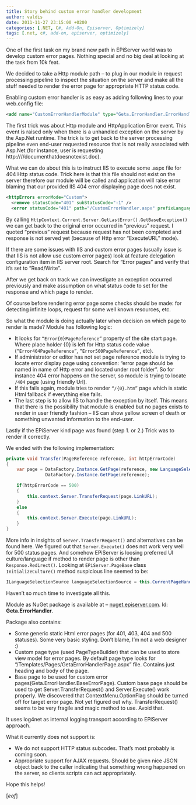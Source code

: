 ```yaml
---
title: Story behind custom error handler development
author: valdis
date: 2011-11-27 23:15:00 +0200
categories: [.NET, C#, Add-On, Episerver, Optimizely]
tags: [.net, c#, add-on, episerver, optimizely]
---
```


One of the first task on my brand new path in EPiServer world was to develop custom error pages. Nothing special and no big deal at looking at the task from 10k feat.

We decided to take a Http module path – to plug in our module in request processing pipeline to inspect the situation on the server and make all the stuff needed to render the error page for appropriate HTTP status code.

Enabling custom error handler is as easy as adding following lines to your web.config file:


```xml
<add name="CustomErrorHandlerModule" type="Geta.ErrorHandler.ErrorHandlerModule, Geta.ErrorHandler" />
```

The first trick was about Http module and HttpApplication Error event. This event is raised only when there is a unhandled exception on the server by the Asp.Net runtime. The trick is to get back to the server processing pipeline even end-user requested resource that is not really associated with Asp.Net (for instance, user is requesting http://<server>/<app>/documenthatdoesnotexist.doc).

What we can do about this is to instruct IIS to execute some .aspx file for 404 Http status code. Trick here is that this file should not exist on the server therefore our module will be called and application will raise error blaming that our provided IIS 404 error displaying page does not exist.


```xml
<httpErrors errorMode="Custom">
  <remove statusCode="401" subStatusCode="-1" />
  <error statusCode="401" path="/CustomErrorHandler.aspx" prefixLanguageFilePath="" responseMode="ExecuteURL" />
```

By calling `HttpContext.Current.Server.GetLastError().GetBaseException()` we can get back to the original error occurred in “previous” request. I quoted “previous” request because request has not been completed and response is not served yet (because of Http error “ExecuteURL” mode).

If there are some issues with IIS and custom error pages (usually issue is that IIS is not allow use custom error pages) look at feature delegation configuration item in IIS server root. Search for “Error pages” and verify that it’s set to “Read/Write”.

After we get back on track we can investigate an exception occurred previously and make assumption on what status code to set for the response and which page to render.

Of course before rendering error page some checks should be made: for detecting infinite loops, request for some well known resources, etc.



So what the module is doing actually later when decision on which page to render is made? Module has following logic:

* It looks for `“Error{0}PageReference”` property of the site start page. Where place holder {0} is left for Http status code value (`“Error404PageReference”`, `“Error500PageReference”`, etc).
* If administrator or editor has not set page reference module is trying to locate error display page using convention: “error page should be named in name of Http error and located under root folder”. So for instance 404 error happens on the server, so module is trying to locate `/404` page (using friendly Url).
* If this fails again, module tries to render `“/{0}.htm”` page which is static Html fallback if everything else fails.
* The last step is to allow IIS to handle the exception by itself. This means that there is the possibility that module is enabled but no pages exists to render in user friendly fashion – IIS can show yellow screen of death or something unwanted information to the end-user.


Lastly if the EPiServer kind page was found (step 1. or 2.) Trick was to render it correctly.

We ended with the following implementation:


```csharp
private void Transfer(PageReference reference, int httpErrorCode)
{
    var page = DataFactory.Instance.GetPage(reference, new LanguageSelector(ContentLanguage.PreferredCulture.ToString())) ??
               DataFactory.Instance.GetPage(reference);

    if(httpErrorCode == 500)
    {
        this.context.Server.TransferRequest(page.LinkURL);
    }
    else
    {
        this.context.Server.Execute(page.LinkURL);
    }
}
```

More info in insights of `Server.TransferRequest()` and alternatives can be found here. We figured out that `Server.Execute()` does not work very well for 500 status pages. And somehow EPiServer is loosing preferred UI culture/language if method to render page is other than `Response.Redirect()`. Looking at `EPiServer.PageBase` class `InitializeCulture()` method suspicious line seemed to be:


```csharp
ILanguageSelectionSource languageSelectionSource = this.CurrentPageHandler as ILanguageSelectionSource;
```

Haven’t so much time to investigate all this.



Module as NuGet package is available at – [nuget.episerver.com](https://nuget.episerver.com). Id: **Geta.ErrorHandler**.

Package also contains:

* Some generic static Html error pages (for 401, 403, 404 and 500 statuses). Some very basic styling. Don’t blame, I’m not a web designer :)
* Custom page type (used PageTypeBuilder) that can be used to store view model for error pages. By default page type looks for “/Templates/Pages/GetaErrorHandlerPage.aspx” file. Contains just heading and body of the page.
* Base page to be used for custom error pages(Geta.ErrorHandler.BaseErrorPage<T>). Custom base page should be used to get Server.TransferRequest() and Server.Execute() work properly. We discovered that ContextMenu.OptionFlag should be turned off for target error page. Not yet figured out why. TransferRequest() seems to be very fragile and magic method to use. Avoid that.


It uses log4net as internal logging transport according to EPiServer approach.



What it currently does not support is:

* We do not support HTTP status subcodes. That’s most probably is coming soon.
* Appropriate support for AJAX requests. Should be given nice JSON object back to the caller indicating that something wrong happened on the server, so clients scripts can act appropriately.

Hope this helps!

[*eof*]
